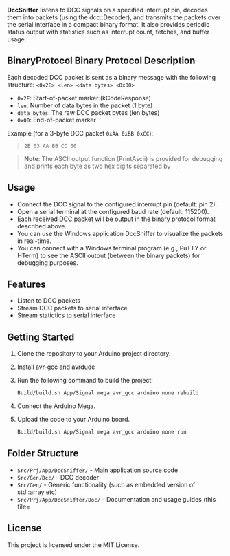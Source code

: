 **DccSniffer** listens to DCC signals on a specified interrupt pin, decodes them into packets (using the dcc::Decoder), and transmits the packets over the serial interface in a compact binary format. It also provides periodic status output with statistics such as interrupt count, fetches, and buffer usage.

## BinaryProtocol Binary Protocol Description
  
Each decoded DCC packet is sent as a binary message with the following structure:
`<0x2E> <len> <data bytes> <0x00>`
  - `0x2E`: Start-of-packet marker (kCodeResponse)
  - `len`:  Number of data bytes in the packet (1 byte)
  - `data bytes`: The raw DCC packet bytes (len bytes)
  - `0x00`: End-of-packet marker
  
Example (for a 3-byte DCC packet `0xAA 0xBB 0xCC`):
> `2E 03 AA BB CC 00`
  
> **Note**: The ASCII output function (PrintAscii) is provided for debugging and prints each byte as two hex digits separated by `-`.
  
## Usage
  - Connect the DCC signal to the configured interrupt pin (default: pin 2).
  - Open a serial terminal at the configured baud rate (default: 115200).
  - Each received DCC packet will be output in the binary protocol format described above.
  - You can use the Windows application DccSniffer to visualize the packets in real-time.
  - You can connect with a Windows terminal program (e.g., PuTTY or HTerm) to see the 
    ASCII output (between the binary packets) for debugging purposes.

## Features

- Listen to DCC packets
- Stream DCC packets to serial interface
- Stream statictics to serial interface

## Getting Started

1. Clone the repository to your Arduino project directory.
2. Install avr-gcc and avrdude
3. Run the following command to build the project:

    ```sh
    Build/build.sh App/Signal mega avr_gcc arduino none rebuild
    ```
4. Connect the Arduino Mega.
5. Upload the code to your Arduino board.

    ```sh
    Build/build.sh App/Signal mega avr_gcc arduino none run
    ```

## Folder Structure

- `Src/Prj/App/DccSniffer/` - Main application source code
- `Src/Gen/Dcc/` - DCC decoder
- `Src/Gen/` - Generic functionality (such as embedded version of std::array etc)
- `Src/Prj/App/DccSniffer/Doc/` - Documentation and usage guides (this file=

## License

This project is licensed under the MIT License.
